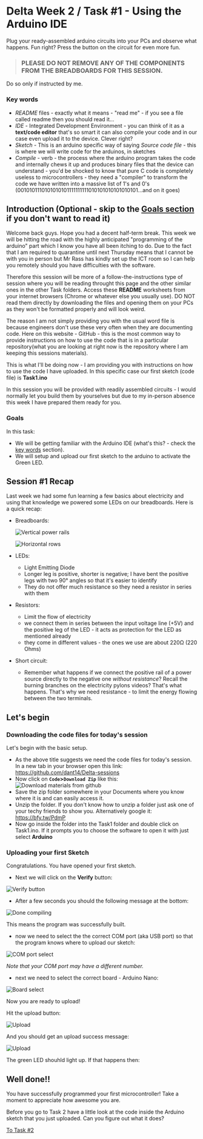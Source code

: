 # Delta Week 2 / Task #1 - Using the Arduino IDE

Plug your ready-assembled arduino circuits into your PCs and observe what happens. Fun right? Press the button on the circuit for even more fun.

> ### **PLEASE DO NOT REMOVE ANY OF THE COMPONENTS FROM THE BREADBOARDS FOR THIS SESSION**.
Do so only if instructed by me.

### Key words 
 - *README* files - exactly what it means - "read me" - if you see a file called readme then you should read it...
 - *IDE* - Integrated Development Environment - you can think of it as a **text/code editor** that's so smart it can also compile your code and in our case even upload it to the device. Clever right?
 - *Sketch* - This is an arduino specific way of saying *Source code file* - this is where we will write code for the arduinos, in sketches
 - *Compile* - verb - the process where the arduino program takes the code and internally chews it up and produces binary files that the device can understand - you'd be shocked to know that pure C code is completely useless to microcontrollers - they need a "compiler" to transform the code we have written into a massive list of 1's and 0's (0010101110101010101111111111010101010101010101...and on it goes)

## Introduction (Optional - skip to the [Goals section](goals) if you don't want to read it)
Welcome back guys. Hope you had a decent half-term break. This week we will be hitting the road with the highly anticipated "programming of the arduino" part which I know you have all been itching to do. Due to the fact that I am required to quarantine until next Thursday means that I cannot be with you in person but Mr Rass has kindly set up the ICT room so I can help you remotely should you have difficulties with the software. 

Therefore this session will be more of a follow-the-instructions type of session where you will be reading throught this page and the other similar ones in the other Task folders. Access these **README** worksheets from your internet browsers (Chrome or whatever else you usually use). DO NOT read them directly by downloading the files and opening them on your PCs as they won't be formatted properly and will look weird.

The reason I am not simply providing you with the usual word file is because engineers don't use these very often when they are documenting code. Here on this website - GitHub - this is the most common way to provide instructions on how to use the code that is in a particular repository(what you are looking at right now is the repository where I am keeping this sessions materials).

This is what I'll be doing now - I am providing you with instructions on how to use the code I have uploaded. In this specific case our first sketch (code file) is **Task1.ino**

In this session you will be provided with readily assembled circuits - I would normally let you build them by yourselves but due to my in-person absence this week I have prepared them ready for you. 

### Goals
In this task:
  - We will be getting familiar with the Arduino IDE (what's this? - check the [key words](key-words) section).
  - We will setup and upload our first sketch to the arduino to activate the Green LED.


## Session #1 Recap
Last week we had some fun learning a few basics about electricity and using that knowledge we powered some LEDs on our breadboards. Here is a quick recap:
  - Breadboards:
    
    ![Vertical power rails](../images/verticalpower.png)

    ![Horizontal rows](../images/horizontal-rows.png)

  - LEDs:
    - Light Emitting Diode
    - Longer leg is positive, shorter is negative; I have bent the positive legs with two 90&deg; angles so that it's easier to identify
    - They do not offer much resistance so they need a resistor in series with them
    
  - Resistors:
    - Limit the flow of electricity
    - we connect them in series between the input voltage line (+5V) and the positive leg of the LED - it acts as protection for the LED as mentioned already
    - they come in different values - the ones we use are about 220Ω (220 Ohms)
    
  - Short circuit:
    - Remember what happens if we connect the positive rail of a power source directly to the negative one *without resistance*? Recall the burning branches on the electricity pylons videos? That's what happens. That's why we need resistance - to limit the energy flowing between the two terminals.
    
## Let's begin
### Downloading the code files for today's session
Let's begin with the basic setup.
 - As the above title suggests we need the code files for today's session. In a new tab in your browser open this link: https://github.com/dant14/Delta-sessions
 - Now click on **`Code`>`Download Zip`** like this:
![Download materials from github](../images/githubDownload.png)
 - Save the zip folder somewhere in your Documents where you know where it is and can easily access it.
 - Unzip the folder. If you don't know how to unzip a folder just ask one of your techy friends to show you. Alternatively google it: https://bfy.tw/PdmP
 - Now go inside the folder into the Task1 folder and double click on Task1.ino. If it prompts you to choose the software to open it with just select **Arduino**
 
### Uploading your first Sketch
Congratulations. You have opened your first sketch.

 - Next we will click on the **Verify** button:
 
![Verify button](../images/verify.png)

 - After a few seconds you should the following message at the bottom:
 
 ![Done compiling](../images/doneCompiling.png)
 
 This means the program was successfully built.
 
 - now we need to select the the correct COM port (aka USB port) so that the program knows where to upload our sketch:
 
 ![COM port select](../images/COMport.png)
 
 *Note that your COM port may have a different number.*
 
 - next we need to select the correct board - Arduino Nano:
 
 ![Board select](../images/boardSelect.png)
 
 Now you are ready to upload!
 
 Hit the upload button:
 
 ![Upload](../images/upload.png)
 
 And you should get an upload success message:
 
 ![Upload](../images/doneUploading.png)
 
 
 The green LED shouhld light up. If that happens then:
 
 ## Well done!!
 You have successfully programmed your first microcontroller! Take a moment to appreciate how awesome you are.
 
 Before you go to Task 2 have a little look at the code inside the Arduino sketch that you just uploaded. Can you figure out what it does?
 
 [To Task #2](https://github.com/dant14/Delta-sessions/tree/main/Week2/Task2)
